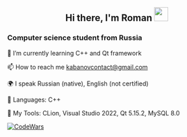 <h2 align="center">Hi there, I'm <a>Roman</a> 
<img src="https://github.com/blackcater/blackcater/raw/main/images/Hi.gif" height="32"/></h1>
<h3>Computer science student from Russia</h3>

🌱 I’m currently learning C++ and Qt framework

📫 How to reach me kabanovcontact@gmail.com

🌍 I speak Russian (native), English (not certified)

🤖 Languages:
C++

🧰 My Tools:
CLion, Visual Studio 2022, Qt 5.15.2, MySQL 8.0

[![CodeWars](https://www.codewars.com/users/Phizis/badges/micro)](https://www.codewars.com/users/Phizis)
